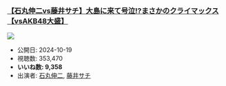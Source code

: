 ### [【石丸伸二vs藤井サチ】大島に来て号泣!?まさかのクライマックス【vsAKB48大盛】](https://www.youtube.com/watch?v=B-ZSyKXT1S8)
[![](https://img.youtube.com/vi/B-ZSyKXT1S8/sddefault.jpg)](https://www.youtube.com/watch?v=B-ZSyKXT1S8)
-   公開日: 2024-10-19
-   視聴数: 353,470
-   **いいね数: 9,358**
-   出演者: [石丸伸二](/rehacq_fan/people/石丸伸二 "wikilink"), [藤井サチ](/rehacq_fan/people/藤井サチ "wikilink")
